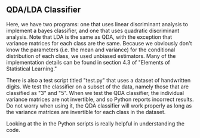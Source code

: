 ## QDA/LDA Classifier

Here, we have two programs: one that uses linear discriminant analysis to implement a bayes classifier, and one that uses quadratic discriminant analysis. Note that LDA is the same as QDA, with the exception that variance matrices for each class are the same. Because we obviously don't know the parameters (i.e. the mean and variance) for the conditional distribution of each class, we used unbiased estimators. Many of the implementation details can be found in section 4.3 of "Elements of Statistical Learning."

There is also a test script titled "test.py" that uses a dataset of handwritten digits. We test the classifier on a subset of the data, namely those that are classified as "3" and "5". When we test the QDA classifier, the individual variance matrices are not invertible, and so Python reports incorrect results. Do not worry when using it, the QDA classifier will work properly as long as the variance matrices are invertible for each class in the dataset.

Looking at the in the Python scripts is really helpful in understanding the code.